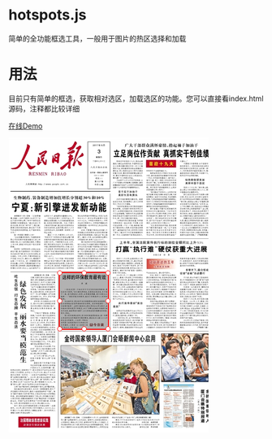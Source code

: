# hotspots.js
简单的全功能框选工具，一般用于图片的热区选择和加载
# 用法
目前只有简单的框选，获取相对选区，加载选区的功能。您可以直接看index.html源码，注释都比较详细

[在线Demo](https://htmlpreview.github.io/?https://github.com/aweiu/hotspots/blob/master/index.html)

![image](https://github.com/aweiu/hotspots/raw/master/demo.png)